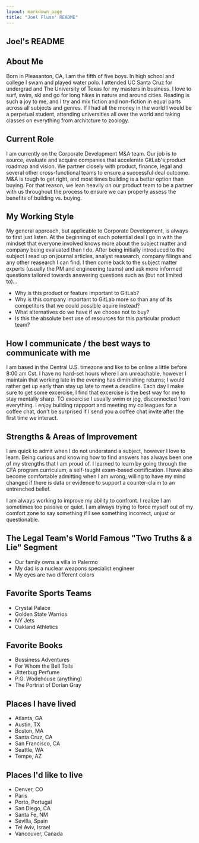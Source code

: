 ```yaml
---
layout: markdown_page
title: "Joel Fluss' README"
---
```


## Joel's README

## About Me

Born in Pleasanton, CA, I am the fifth of five boys. In high school and college I swam and played water polo. I attended UC Santa Cruz for undergrad and The University of Texas for my masters in business. I love to surf, swim, ski and go for long hikes in nature and around cities. Reading is such a joy to me, and I try and mix fiction and non-fiction in equal parts across all subjects and genres. If I had all the money in the world I would be a perpetual student, attending universities all over the world and taking classes on everything from architcture to zoology. 

## Current Role

I am currently on the Corporate Development M&A team. Our job is to source, evaluate and acquire companies that accelerate GitLab's product roadmap and vision. We partner closely with product, finance, legal and several other cross-functional teams to ensure a successful deal outcome. M&A is tough to get right, and most times building is a better option than buying. For that reason, we lean heavily on our product team to be a partner with us throughout the process to ensure we can properly assess the benefits of building vs. buying.

## My Working Style

My general approach, but applicable to Corporate Development, is always to first just listen. At the beginning of each potential deal I go in with the mindset that everyone involved knows more about the subject matter and company being evaluated than I do. After being initially introduced to the subject I read up on journal articles, analyst reasearch, company filings and any other reasearch I can find. I then come back to the subject matter experts (usually the PM and engineering teams) and ask more informed questions tailored towards answering questions such as (but not limited to)...

- Why is this product or feature important to GitLab?
- Why is this company important to GitLab more so than any of its competitors that we could possible aquire instead?
- What alternatives do we have if we choose not to buy?
- Is this the absolute best use of resources for this particular product team?

## How I communicate / the best ways to communicate with me

I am based in the Central U.S. timezone and like to be online a little before 8:00 am Cst. I have no hard-set hours where I am unreachable, however I maintain that working late in the evening has diminishing returns; I would rather get up early than stay up late to meet a deadline. Each day I make sure to get some excercise, I find that excercise is the best way for me to stay mentally sharp. TO excercise I usually swim or jog, disconnected from everything. I enjoy building rappport and meeting my colleagues for a coffee chat, don't be surprised if I send you a coffee chat invite after the first time we interact.

## Strengths & Areas of Improvement

I am quick to admit when I do not understand a subject, however I love to learn. Being curious and knowing how to find answers has always been one of my strengths that I am proud of. I learned to learn by going through the CFA program curriculum, a self-taught exam-based certification. I have also become comfortable admitting when I am wrong; willing to have my mind changed if there is data or evidence to support a counter-claim to an entrenched belief. 

I am always working to improve my ability to confront. I realize I am sometimes too passive or quiet. I am always trying to force myself out of my comfort zone to say something if I see something incorrect, unjust or questionable.

## The Legal Team's World Famous "Two Truths & a Lie" Segment 

- Our family owns a villa in Palermo
- My dad is a nuclear weapons specialist engineer
- My eyes are two different colors

## Favorite Sports Teams

- Crystal Palace
- Golden State Warrios
- NY Jets
- Oakland Athletics

## Favorite Books

- Bussiness Adventures
- For Whom the Bell Tolls
- Jitterbug Perfume
- P.G. Wodehouse (anything)
- The Portriat of Dorian Gray

## Places I have lived

- Atlanta, GA
- Austin, TX
- Boston, MA
- Santa Cruz, CA
- San Francisco, CA
- Seattle, WA
- Tempe, AZ

## Places I'd like to live

- Denver, CO
- Paris
- Porto, Portugal
- San Diego, CA
- Santa Fe, NM
- Sevilla, Spain
- Tel Aviv, Israel
- Vancouver, Canada
